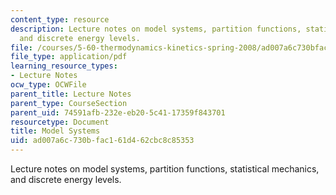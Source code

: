 ```yaml
---
content_type: resource
description: Lecture notes on model systems, partition functions, statistical mechanics,
  and discrete energy levels.
file: /courses/5-60-thermodynamics-kinetics-spring-2008/ad007a6c730bfac161d462cbc8c85353_5_60_lecture28.pdf
file_type: application/pdf
learning_resource_types:
- Lecture Notes
ocw_type: OCWFile
parent_title: Lecture Notes
parent_type: CourseSection
parent_uid: 74591afb-232e-eb20-5c41-17359f843701
resourcetype: Document
title: Model Systems
uid: ad007a6c-730b-fac1-61d4-62cbc8c85353
---
```

Lecture notes on model systems, partition functions, statistical mechanics, and discrete energy levels.

